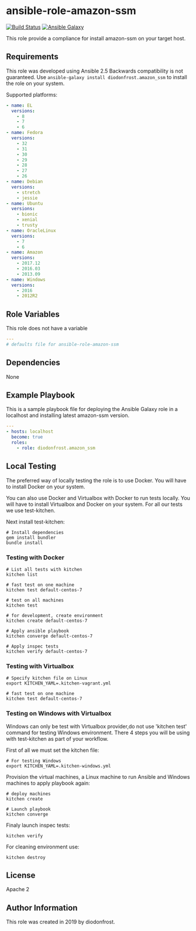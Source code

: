# ansible-role-amazon-ssm

[![Build Status](https://travis-ci.org/diodonfrost/ansible-role-amazon-ssm.svg?branch=master)](https://travis-ci.org/diodonfrost/ansible-role-amazon-ssm)
[![Ansible Galaxy](https://img.shields.io/badge/galaxy-diodonfrost.amazon_ssm-660198.svg)](https://galaxy.ansible.com/diodonfrost/amazon_ssm)

This role provide a compliance for install amazon-ssm on your target host.

## Requirements

This role was developed using Ansible 2.5 Backwards compatibility is not guaranteed.
Use `ansible-galaxy install diodonfrost.amazon_ssm` to install the role on your system.

Supported platforms:

```yaml
- name: EL
  versions:
    - 8
    - 7
    - 6
- name: Fedora
  versions:
    - 32
    - 31
    - 30
    - 29
    - 28
    - 27
    - 26
- name: Debian
  versions:
    - stretch
    - jessie
- name: Ubuntu
  versions:
    - bionic
    - xenial
    - trusty
- name: OracleLinux
  versions:
    - 7
    - 6
- name: Amazon
  versions:
    - 2017.12
    - 2016.03
    - 2013.09
- name: Windows
  versions:
    - 2016
    - 2012R2
```

## Role Variables

This role does not have a variable

```yaml
---
# defaults file for ansible-role-amazon-ssm

```

## Dependencies

None

## Example Playbook

This is a sample playbook file for deploying the Ansible Galaxy 
role in a localhost and installing latest amazon-ssm version.

```yaml
---
- hosts: localhost
  become: true
  roles:
    - role: diodonfrost.amazon_ssm
```

## Local Testing

The preferred way of locally testing the role is to use Docker. You will have to install Docker on your system.

You can also use Docker and Virtualbox with Docker to run tests locally. You will have to install Virtualbox and Docker on your system. For all our tests we use test-kitchen.

Next install test-kitchen:

```shell
# Install dependencies
gem install bundler
bundle install
```

### Testing with Docker

```shell
# List all tests with kitchen
kitchen list

# fast test on one machine
kitchen test default-centos-7

# test on all machines
kitchen test

# for development, create environment
kitchen create default-centos-7

# Apply ansible playbook
kitchen converge default-centos-7

# Apply inspec tests
kitchen verify default-centos-7
```

### Testing with Virtualbox

```shell
# Specify kitchen file on Linux
export KITCHEN_YAML=.kitchen-vagrant.yml

# fast test on one machine
kitchen test default-centos-7
```

### Testing on Windows with Virtualbox

Windows can only be test with Virtualbox provider,do not use 'kitchen test' command for testing Windows environment. There 4 steps you will be using with test-kitchen as part of your workflow.

First of all we must set the kitchen file:
```shell
# For testing Windows
export KITCHEN_YAML=.kitchen-windows.yml
```

Provision the virtual machines, a Linux machine to run Ansible and Windows machines to apply playbook again:
```shell
# deploy machines
kitchen create

# Launch playbook
kitchen converge
```

Finaly launch inspec tests:
```shell
kitchen verify
```

For cleaning environment use:
```shell
kitchen destroy
```

## License

Apache 2

## Author Information

This role was created in 2019 by diodonfrost.
